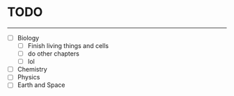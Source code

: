 # TODO
---
- [ ] Biology
   - [ ] Finish living things and cells
   - [ ] do other chapters
   - [ ] lol
- [ ] Chemistry
- [ ] Physics
- [ ] Earth and Space
